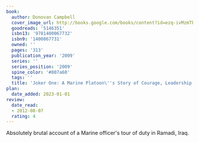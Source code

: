```yaml
---
book:
  author: Donovan Campbell
  cover_image_url: http://books.google.com/books/content?id=ezq-ivMzmTkC&printsec=frontcover&img=1&zoom=1&source=gbs_api
  goodreads: '5146351'
  isbn13: '9781400067732'
  isbn9: '1400067731'
  owned: ''
  pages: '313'
  publication_year: '2009'
  series: ''
  series_position: '2009'
  spine_color: '#807a60'
  tags: ''
  title: 'Joker One: A Marine Platoon\''s Story of Courage, Leadership, and Brotherhood'
plan:
  date_added: 2023-01-01
review:
  date_read:
  - 2012-08-07
  rating: 4
---
```


Absolutely brutal account of a Marine officer's tour of duty in Ramadi, Iraq.
